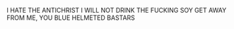 I HATE THE ANTICHRIST
I WILL NOT DRINK THE FUCKING SOY
GET AWAY FROM ME, YOU BLUE HELMETED BASTARS



